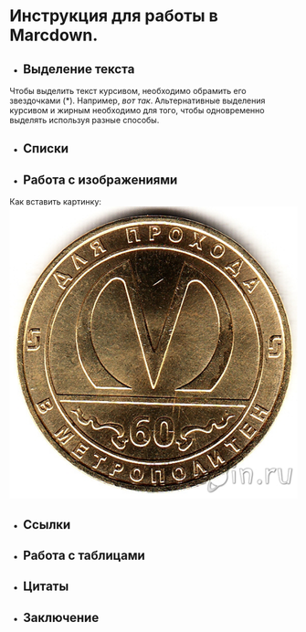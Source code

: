 # Инструкция для работы в Marcdown.

- ## Выделение текста
Чтобы выделить текст курсивом, необходимо обрамить его звездочками (*). Например, *вот так*. 
Альтернативные выделения курсивом и жирным необходимо для того, чтобы одновременно выделять используя разные способы.
- ## Списки

- ## Работа с изображениями
Как вставить картинку:
![Жетон!](461892.jpg "Жетон метро")
- ## Ссылки

- ## Работа с таблицами

- ## Цитаты
- ## Заключение



